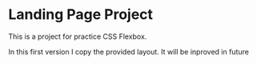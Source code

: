 # Landing Page Project

This is a project for practice CSS Flexbox.

In this first version I copy the provided layout. It will be inproved in future

